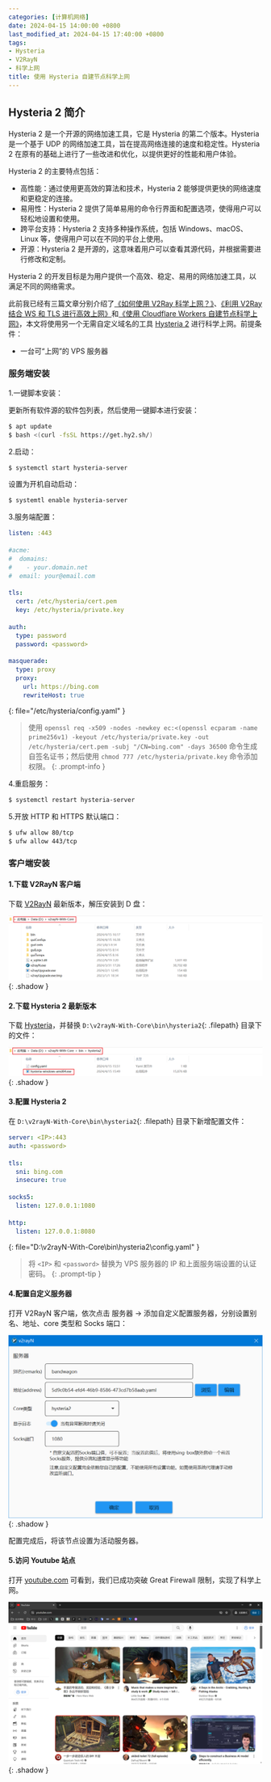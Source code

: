 ```yaml
---
categories: [计算机网络]
date: 2024-04-15 14:00:00 +0800
last_modified_at: 2024-04-15 17:40:00 +0800
tags:
- Hysteria
- V2RayN
- 科学上网
title: 使用 Hysteria 自建节点科学上网
---
```


## Hysteria 2 简介

Hysteria 2 是一个开源的网络加速工具，它是 Hysteria 的第二个版本。Hysteria 是一个基于 UDP 的网络加速工具，旨在提高网络连接的速度和稳定性。Hysteria 2 在原有的基础上进行了一些改进和优化，以提供更好的性能和用户体验。

Hysteria 2 的主要特点包括：

- 高性能：通过使用更高效的算法和技术，Hysteria 2 能够提供更快的网络速度和更稳定的连接。
- 易用性：Hysteria 2 提供了简单易用的命令行界面和配置选项，使得用户可以轻松地设置和使用。
- 跨平台支持：Hysteria 2 支持多种操作系统，包括 Windows、macOS、Linux 等，使得用户可以在不同的平台上使用。
- 开源：Hysteria 2 是开源的，这意味着用户可以查看其源代码，并根据需要进行修改和定制。

Hysteria 2 的开发目标是为用户提供一个高效、稳定、易用的网络加速工具，以满足不同的网络需求。

此前我已经有三篇文章分别介绍了[《如何使用 V2Ray 科学上网？》](https://xiaowangye.org/posts/how-to-use-v2ray-to-access-the-internet-friendly/)、[《利用 V2Ray 结合 WS 和 TLS 进行高效上网》](https://xiaowangye.org/posts/v2ray-combined-with-ws-and-tls-for-internet-access/)和[《使用 Cloudflare Workers 自建节点科学上网》](https://xiaowangye.org/posts/using-cloudflare-workers-build-proxy-for-internet-access/)，本文将使用另一个无需自定义域名的工具 [Hysteria 2](https://github.com/apernet/hysteria) 进行科学上网。前提条件：

- 一台可“上网”的 VPS 服务器

### 服务端安装

1.一键脚本安装：

更新所有软件源的软件包列表，然后使用一键脚本进行安装：

```bash
$ apt update
$ bash <(curl -fsSL https://get.hy2.sh/)
```

2.启动：

```bash
$ systemctl start hysteria-server
```

设置为开机自动启动：

```bash
$ systemtl enable hysteria-server
```

3.服务端配置：

```yaml
listen: :443

#acme:
#  domains:
#    - your.domain.net
#  email: your@email.com

tls:
  cert: /etc/hysteria/cert.pem
  key: /etc/hysteria/private.key

auth:
  type: password
  password: <password>

masquerade:
  type: proxy
  proxy:
    url: https://bing.com
    rewriteHost: true
```
{: file="/etc/hysteria/config.yaml" }

> 使用 `openssl req -x509 -nodes -newkey ec:<(openssl ecparam -name prime256v1) -keyout /etc/hysteria/private.key -out /etc/hysteria/cert.pem -subj "/CN=bing.com" -days 36500` 命令生成自签名证书；然后使用 `chmod 777 /etc/hysteria/private.key` 命令添加权限。
{: .prompt-info }

4.重启服务：

```bash
$ systemctl restart hysteria-server
```

5.开放 HTTP 和 HTTPS 默认端口：

```bash
$ ufw allow 80/tcp
$ ufw allow 443/tcp
```

### 客户端安装

#### 1.下载 V2RayN 客户端

下载 [V2RayN](https://github.com/2dust/v2rayN/releases) 最新版本，解压安装到 D 盘：

![V2RayN 下载](/img/image-20240415171200377.png){: .shadow }

#### 2.下载 Hysteria 2 最新版本

下载 [Hysteria](https://github.com/apernet/hysteria/releases)，并替换 `D:\v2rayN-With-Core\bin\hysteria2`{: .filepath} 目录下的文件：

![Hysteria 下载](/img/image-20240415171310564.png){: .shadow }

#### 3.配置 Hysteria 2

在 `D:\v2rayN-With-Core\bin\hysteria2`{: .filepath} 目录下新增配置文件：

```yaml
server: <IP>:443
auth: <password>

tls:
  sni: bing.com
  insecure: true 

socks5:
  listen: 127.0.0.1:1080

http:
  listen: 127.0.0.1:8080
```
{: file="D:\v2rayN-With-Core\bin\hysteria2\config.yaml" }

> 将 `<IP>` 和 `<password>` 替换为 VPS 服务器的 IP 和上面服务端设置的认证密码。
{: .prompt-tip }

#### 4.配置自定义服务器

打开 V2RayN 客户端，依次点击 <kbd>服务器</kbd> → <kbd>添加自定义配置服务器</kbd>，分别设置别名、地址、core 类型和 Socks 端口：

![自定义服务器配置](/img/image-20240415171949015.png){: .shadow }

配置完成后，将该节点设置为活动服务器。

#### 5.访问 Youtube 站点

打开 [youtube.com](https://www.youtube.com) 可看到，我们已成功突破 Great Firewall 限制，实现了科学上网。

![访问 Youtube](/img/image-20240415172420933.png){: .shadow }
